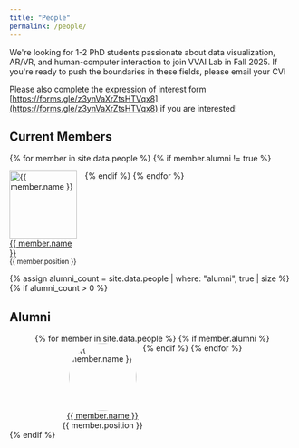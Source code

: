 ```yaml
---
title: "People"
permalink: /people/
---
```


We're looking for 1-2 PhD students passionate about data visualization, AR/VR, and human-computer interaction to join VVAI Lab in Fall 2025. If you're ready to push the boundaries in these fields, please email your CV!

Please also complete the expression of interest form [https://forms.gle/z3ynVaXrZtsHTVqx8](https://forms.gle/z3ynVaXrZtsHTVqx8) if you are interested!

## Current Members
<div style="display: flex; flex-wrap: wrap; gap: 1em">
{% for member in site.data.people %}
{% if member.alumni != true %}
<div style="display: flex; flex-direction: column; width: 8.5em;">
    <a href="{{ member.personal_url }}">
    <img src="{{ member.avatar }}" alt="{{ member.name }}" style="width: 8.5em; height: 8.5em; object-fit: cover;">
        <div>
        {{ member.name }}
        </div>
    </a>
    <small>
      {{ member.position }}
    </small>
</div>
{% endif %}
{% endfor %}
</div>

{% assign alumni_count = site.data.people | where: "alumni", true | size %}
{% if alumni_count > 0 %}
## Alumni
<div style="display: flex; flex-wrap: wrap; justify-content: center;">
{% for member in site.data.people %}
{% if member.alumni %}
<div style="display: flex; flex-direction: column; align-items: center;">
    <a href="{{ member.personal_url }}">
    <img src="{{ member.avatar }}" alt="{{ member.name }}" style="width: 8.5em; height: 8.5em; object-fit: cover; border-radius: 50%;">
    </a>
    <a href="{{ member.personal_url }}">
        <div>
        {{ member.name }}
        </div>
    </a>
    <div>
      {{ member.position }}
    </div>
</div>
{% endif %}
{% endfor %}
</div>
{% endif %}
